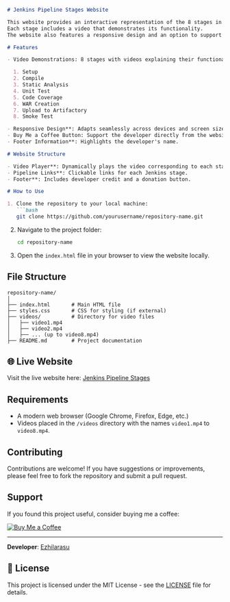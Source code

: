 ```markdown
# Jenkins Pipeline Stages Website

This website provides an interactive representation of the 8 stages in a Jenkins pipeline.
Each stage includes a video that demonstrates its functionality.
The website also features a responsive design and an option to support the developer through a Buy Me a Coffee button.

# Features

- Video Demonstrations: 8 stages with videos explaining their functionality:

  1. Setup
  2. Compile
  3. Static Analysis
  4. Unit Test
  5. Code Coverage
  6. WAR Creation
  7. Upload to Artifactory
  8. Smoke Test

- Responsive Design**: Adapts seamlessly across devices and screen sizes.
- Buy Me a Coffee Button: Support the developer directly from the website.
- Footer Information**: Highlights the developer's name.

# Website Structure

- Video Player**: Dynamically plays the video corresponding to each stage.
- Pipeline Links**: Clickable links for each Jenkins stage.
- Footer**: Includes developer credit and a donation button.

# How to Use

1. Clone the repository to your local machine:
   ```bash
   git clone https://github.com/yourusername/repository-name.git
   ```
2. Navigate to the project folder:
   ```bash
   cd repository-name
   ```
3. Open the `index.html` file in your browser to view the website locally.

## File Structure

```
repository-name/
│
├── index.html       # Main HTML file
├── styles.css       # CSS for styling (if external)
├── videos/          # Directory for video files
│   ├── video1.mp4
│   ├── video2.mp4
│   ├── ... (up to video8.mp4)
├── README.md        # Project documentation
```

## 🌐 Live Website

Visit the live website here: [Jenkins Pipeline Stages](https://your-live-site-link.com)

## Requirements

- A modern web browser (Google Chrome, Firefox, Edge, etc.)
- Videos placed in the `/videos` directory with the names `video1.mp4` to `video8.mp4`.

## Contributing

Contributions are welcome! If you have suggestions or improvements, please feel free to fork the repository and submit a pull request.

## Support

If you found this project useful, consider buying me a coffee:

[![Buy Me a Coffee](https://img.shields.io/badge/Support-Buy%20Me%20a%20Coffee-orange?style=for-the-badge&logo=buy-me-a-coffee)](https://buymeacoffee.com/ezhilarasu)

---

**Developer**: [Ezhilarasu](https://github.com/ezhilezhil)

## 📝 License

This project is licensed under the MIT License - see the [LICENSE](LICENSE) file for details.



